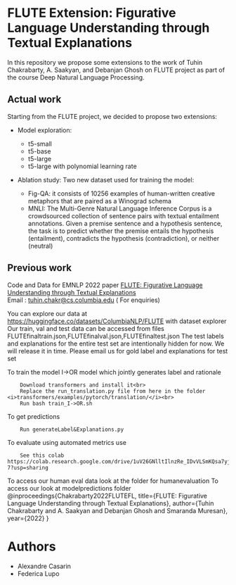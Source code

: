 # FLUTE Extension: Figurative Language Understanding through Textual Explanations

In this repository we propose some extensions to the work of Tuhin Chakrabarty, A. Saakyan, and Debanjan Ghosh on FLUTE project as part of the course Deep Natural Language Processing.

## Actual work

Starting from the FLUTE project, we decided to propose two extensions:

- Model exploration:
  - t5-small
  - t5-base
  - t5-large
  - t5-large with polynomial learning rate 

- Ablation study:
  Two new dataset used for training the model:
  - Fig-QA: it consists of 10256 examples of human-written creative metaphors that are paired as a Winograd schema
  - MNLI: The Multi-Genre Natural Language Inference Corpus is a crowdsourced collection of sentence pairs with textual entailment annotations. Given a premise sentence and a hypothesis sentence, the task is to predict whether the premise entails the hypothesis (entailment), contradicts the hypothesis (contradiction), or neither (neutral)


## Previous work

Code and Data for EMNLP 2022 paper <a target="FLUTE: Figurative Language Understanding through Textual Explanations" href="https://arxiv.org/pdf/2205.12404.pdf">FLUTE: Figurative Language Understanding through Textual Explanations</a><br>
Email : tuhin.chakr@cs.columbia.edu ( For enquiries)

You can explore our data at https://huggingface.co/datasets/ColumbiaNLP/FLUTE with dataset explorer<br>
Our train, val and test data can be accessed from files FLUTEfinaltrain.json,FLUTEfinalval.json,FLUTEfinaltest.json
The test labels and explanations for the entire test set are intentionally hidden for now. We will release it in time. Please email us for gold label and explanations for test set

To train the model I->OR model which jointly generates label and rationale<br>

        Download transformers and install it<br>
        Replace the run_translation.py file from here in the folder <i>transformers/examples/pytorch/translation/</i><br>
        Run bash train_I->OR.sh

To get predictions  
        
        Run generateLabel&Explanations.py

To evaluate using automated metrics use
        
        See this colab https://colab.research.google.com/drive/1uV26GNlltIlnzRe_IDvVLSmKQsa7yj-7?usp=sharing
        
To access our human eval data look at the folder for humanevaluation
To access our look at modelpredictions folder
                @inproceedings{Chakrabarty2022FLUTEFL,
                                  title={FLUTE: Figurative Language Understanding through Textual Explanations},
                                  author={Tuhin Chakrabarty and A. Saakyan and Debanjan Ghosh and Smaranda Muresan},
                                  year={2022}
                                }

# Authors
- Alexandre Casarin
- Federica Lupo


                                
